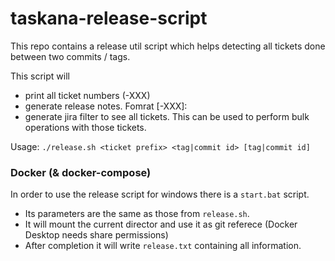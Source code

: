 # taskana-release-script

This repo contains a release util script which helps detecting all tickets done between two commits / tags.

This script will 
- print all ticket numbers (<prefix>-XXX)
- generate release notes. Fomrat [<prefix>-XXX]: <ticket description from jira>
- generate jira filter to see all tickets. This can be used to perform bulk operations with those tickets.


Usage: `./release.sh <ticket prefix> <tag|commit id> [tag|commit id]`

### Docker (& docker-compose)

In order to use the release script for windows there is a `start.bat` script. 
- Its parameters are the same as those from `release.sh`. 
- It will mount the current director and use it as git referece (Docker Desktop needs share permissions)
- After completion it will write `release.txt` containing all information.
